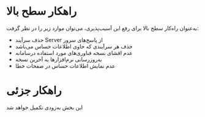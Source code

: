 # راهکار سطح بالا
به‌عنوان راه‌کار سطح بالا برای رفع این آسیب‌پذیری، می‌توان موارد زیر را در نظر گرفت:
* حذف سرآیند Server از پاسخ‌های سرور
* حذف هر سرآیندی که حاوی اطلاعات حساس می‌باشد
* عدم افشای نسخه فناوری‌های مورد استفاده درسامانه
* به‌روزرسانی نرم‌افزارها به آخرین نسخه
* عدم نمایش اطلاعات حساس در صفحات خطا
# راهکار جزئی
این بخش به‌زودی تکمیل خواهد شد